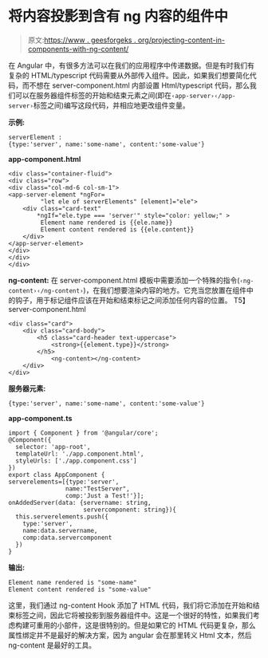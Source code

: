 # 将内容投影到含有 ng 内容的组件中

> 原文:[https://www . geesforgeks . org/projecting-content-in-components-with-ng-content/](https://www.geeksforgeeks.org/projecting-content-into-components-with-ng-content/)

在 Angular 中，有很多方法可以在我们的应用程序中传递数据。但是有时我们有复杂的 HTML/typescript 代码需要从外部传入组件。因此，如果我们想要简化代码，而不想在 server-component.html 内部设置 Html/typescript 代码，那么我们可以在服务器组件标签的开始和结束元素之间(即在`‹app-server›‹∕app-server›`标签之间)编写这段代码，并相应地更改组件变量。

**示例:**

```tshtml
serverElement : 
{type:'server', name:'some-name', content:'some-value'}
```

**app-component.html**

```tshtml
<div class="container-fluid">
<div class="row">
<div class="col-md-6 col-sm-1">
<app-server-element *ngFor=
         "let ele of serverElements" [element]="ele">
    <div class="card-text" 
        *ngIf="ele.type === 'server'" style="color: yellow;" > 
         Element name rendered is {{ele.name}} 
         Element content rendered is {{ele.content}}
    </div>
</app-server-element>
</div>
</div>
</div>
```

**ng-content:**
在 server-component.html 模板中需要添加一个特殊的指令(`‹ng-content›‹∕ng-content›`)，在我们想要渲染内容的地方。它充当您放置在组件中的钩子，用于标记组件应该在开始和结束标记之间添加任何内容的位置。
T5】server-component.html

```tshtml
<div class="card">
    <div class="card-body"> 
        <h5 class="card-header text-uppercase">
            <strong>{{element.type}}</strong>
        </h5>
            <ng-content></ng-content> 
    </div>
</div>
```

**服务器元素:**

```tshtml
{type:'server', name:'some-name', content:'some-value'}
```

**app-component.ts**

```tshtml
import { Component } from '@angular/core';
@Component({
  selector: 'app-root',
  templateUrl: './app.component.html',
  styleUrls: ['./app.component.css']
})
export class AppComponent {
serverelements=[{type:'server', 
                name:"TestServer",
                comp:'Just a Test!'}];
onAddedServer(data: {servername: string, 
                     servercomponent: string}){
  this.serverelements.push({
    type:'server',
    name:data.servername,
    comp:data.servercomponent
  })
}
```

**输出:**

```tshtml
Element name rendered is "some-name"
Element content rendered is "some-value"
```

这里，我们通过 ng-content Hook 添加了 HTML 代码，我们将它添加在开始和结束标签之间，因此它将被投影到服务器组件中。这是一个很好的特性，如果我们考虑构建可重用的小部件，这是很特别的。但是如果它的 HTML 代码更复杂，那么属性绑定并不是最好的解决方案，因为 angular 会在那里转义 Html 文本，然后 ng-content 是最好的工具。